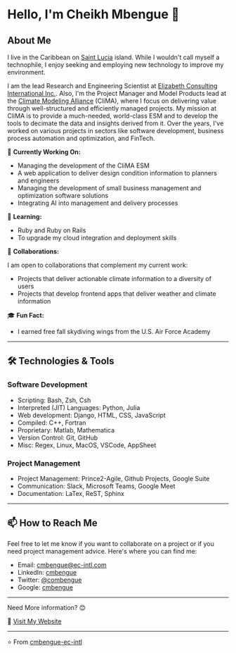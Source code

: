 # Hello, I'm Cheikh Mbengue 👋

## About Me

I live in the Caribbean on [Saint Lucia](https://en.wikipedia.org/wiki/Saint_Lucia) island. While I wouldn't call myself a technophile, I enjoy seeking and employing new technology to improve my environment.

I am the lead Research and Engineering Scientist at [Elizabeth Consulting International Inc.](https://www.ec-intl.com). Also, I'm the Project Manager and Model Products lead at the [Climate Modeling Alliance](https://clima.caltech.edu) (CliMA), where I focus on delivering value through well-structured and efficiently managed projects. My mission at CliMA is to provide a much-needed, world-class ESM and to develop the tools to decimate the data and insights derived from it. Over the years, I've worked on various projects in sectors like software development, business process automation and optimization, and FinTech.

🔭 **Currently Working On:**

- Managing the development of the CliMA ESM
- A web application to deliver design condition information to planners and engineers
- Managing the development of small business management and optimization software solutions
- Integrating AI into management and delivery processes

🌱 **Learning:**

- Ruby and Ruby on Rails
- To upgrade my cloud integration and deployment skills

👯 **Collaborations:**

I am open to collaborations that complement my current work:

- Projects that deliver actionable climate information to a diversity of users
- Projects that develop frontend apps that deliver weather and climate information

🎓 **Fun Fact:**

- I earned free fall skydiving wings from the U.S. Air Force Academy

---

## 🛠️ Technologies & Tools

### Software Development

- Scripting: Bash, Zsh, Csh
- Interpreted (JIT) Languages: Python, Julia
- Web development: Django, HTML, CSS, JavaScript
- Compiled: C++, Fortran
- Proprietary: Matlab, Mathematica
- Version Control: Git, GitHub
- Misc: Regex, Linux, MacOS, VSCode, AppSheet

### Project Management

- Project Management: Prince2-Agile, Github Projects, Google Suite
- Communication: Slack, Microsoft Teams, Google Meet
- Documentation: LaTex, ReST, Sphinx

---

## 📫 How to Reach Me

Feel free to let me know if you want to collaborate on a project or if you need project management advice. Here's where you can find me:

- Email: [cmbengue@ec-intl.com](mailto:cmbengue@ec-intl.com)
- LinkedIn: [cmbengue](https://www.linkedin.com/in/cmbengue/)
- Twitter: [@combengue](https://twitter.com/combengue)
- Google: [cmbengue](https://g.dev/cmbengue)

---

Need More information? 😊

🔗 [Visit My Website](https://cmbengue-ec-intl.github.io)

---

⭐️ From [cmbengue-ec-intl](https://github.com/cmbengue-ec-intl)
